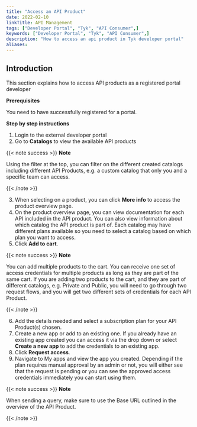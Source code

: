 ```yaml
---
title: "Access an API Product"
date: 2022-02-10
linkTitle: API Management
tags: ["Developer Portal", "Tyk", "API Consumer",]
keywords: ["Developer Portal", "Tyk", "API Consumer",]
description: "How to access an api product in Tyk developer portal"
aliases:
---
```


## Introduction

This section explains how to access API products as a registered portal developer

**Prerequisites**

You need to have successfully registered for a portal.

**Step by step instructions**

1. Login to the external developer portal
2. Go to **Catalogs** to view the available API products

{{< note success >}}
**Note**

Using the filter at the top, you can filter on the different created catalogs including different API Products, e.g. a custom catalog that only you and a specific team can access.

{{< /note >}}

3. When selecting on a product, you can click **More info** to access the product overview page.
4. On the product overview page, you can view documentation for each API included in the API product. You can also view information about which catalog the API product is part of. Each catalog may have different plans available so you need to select a catalog based on which plan you want to access.
5. Click **Add to cart**.

{{< note success >}}
**Note**

You can add multiple products to the cart. You can receive one set of access credentials for multiple products as long as they are part of the same cart. If you are adding two products to the cart, and they are part of different catalogs, e.g. Private and Public, you will need to go through two request flows, and you will get two different sets of credentials for each API Product.

{{< /note >}}

6. Add the details needed and select a subscription plan for your  API Product(s) chosen.
7. Create a new app or add to an existing one. If you already have an existing app created you can access it via the drop down or select **Create a new app** to add the credentials to an existing app.
8. Click **Request access**.
9. Navigate to My apps and view the app you created. Depending if the plan requires manual approval by an admin or not, you will either see that the request is pending or you can see the approved access credentials immediately you can start using them.

{{< note success >}}
**Note**

When sending a query, make sure to use the Base URL outlined in the overview of the API Product.

{{< /note >}}

